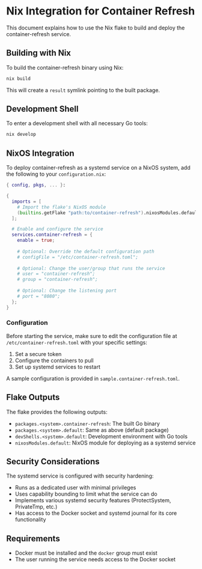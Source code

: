 # Nix Integration for Container Refresh

This document explains how to use the Nix flake to build and deploy the container-refresh service.

## Building with Nix

To build the container-refresh binary using Nix:

```bash
nix build
```

This will create a `result` symlink pointing to the built package.

## Development Shell

To enter a development shell with all necessary Go tools:

```bash
nix develop
```

## NixOS Integration

To deploy container-refresh as a systemd service on a NixOS system, add the following to your `configuration.nix`:

```nix
{ config, pkgs, ... }:

{
  imports = [
    # Import the flake's NixOS module
    (builtins.getFlake "path:to/container-refresh").nixosModules.default
  ];

  # Enable and configure the service
  services.container-refresh = {
    enable = true;
    
    # Optional: Override the default configuration path
    # configFile = "/etc/container-refresh.toml";
    
    # Optional: Change the user/group that runs the service
    # user = "container-refresh";
    # group = "container-refresh";
    
    # Optional: Change the listening port
    # port = "8080";
  };
}
```

### Configuration

Before starting the service, make sure to edit the configuration file at `/etc/container-refresh.toml` with your specific settings:

1. Set a secure token
2. Configure the containers to pull
3. Set up systemd services to restart

A sample configuration is provided in `sample.container-refresh.toml`.

## Flake Outputs

The flake provides the following outputs:

- `packages.<system>.container-refresh`: The built Go binary
- `packages.<system>.default`: Same as above (default package)
- `devShells.<system>.default`: Development environment with Go tools
- `nixosModules.default`: NixOS module for deploying as a systemd service

## Security Considerations

The systemd service is configured with security hardening:
- Runs as a dedicated user with minimal privileges
- Uses capability bounding to limit what the service can do
- Implements various systemd security features (ProtectSystem, PrivateTmp, etc.)
- Has access to the Docker socket and systemd journal for its core functionality

## Requirements

- Docker must be installed and the `docker` group must exist
- The user running the service needs access to the Docker socket

